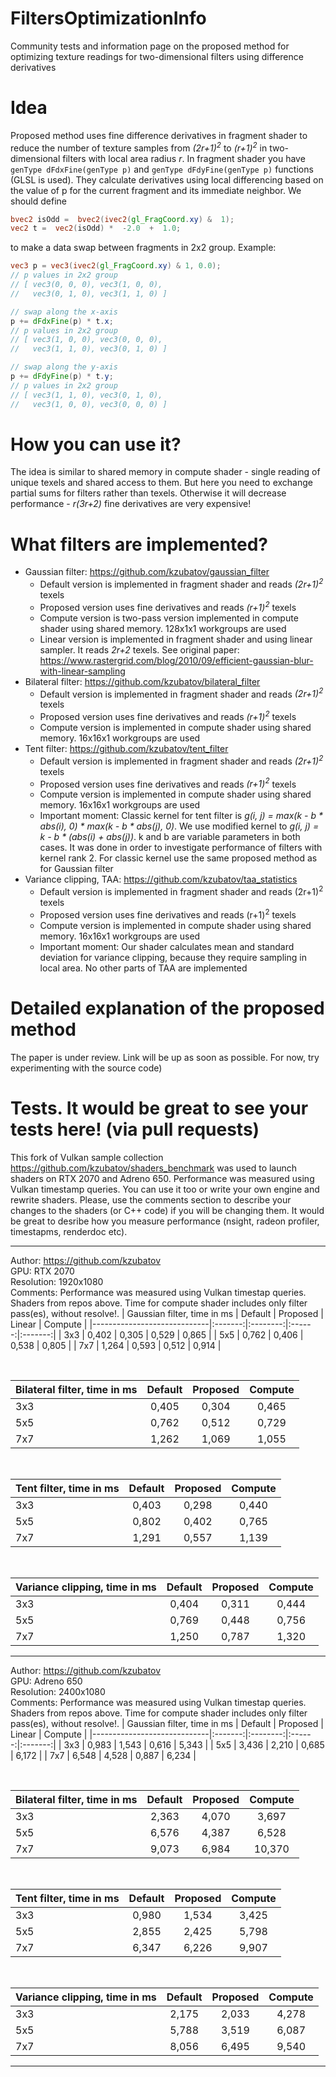 
# FiltersOptimizationInfo
Community tests and information page on the proposed method for optimizing texture readings for two-dimensional filters using difference derivatives

# Idea
Proposed method uses fine difference derivatives in fragment shader to reduce the number of texture samples from *(2r+1)*<sup>*2*</sup> to *(r+1)*<sup>*2*</sup> in two-dimensional filters with local area radius *r*. In fragment shader you have `genType dFdxFine(genType p)` and `genType dFdyFine(genType p)` functions (GLSL is used). They calculate derivatives using local differencing based on the value of p for the current fragment and its immediate neighbor. We should define
```GLSL
bvec2 isOdd =  bvec2(ivec2(gl_FragCoord.xy) &  1);
vec2 t =  vec2(isOdd) *  -2.0  +  1.0;
```
to make a data swap between fragments in 2x2 group.
Example:
```GLSL
vec3 p = vec3(ivec2(gl_FragCoord.xy) & 1, 0.0);
// p values in 2x2 group
// [ vec3(0, 0, 0), vec3(1, 0, 0),
//   vec3(0, 1, 0), vec3(1, 1, 0) ]

// swap along the x-axis
p += dFdxFine(p) * t.x;
// p values in 2x2 group
// [ vec3(1, 0, 0), vec3(0, 0, 0),
//   vec3(1, 1, 0), vec3(0, 1, 0) ]

// swap along the y-axis
p += dFdyFine(p) * t.y;
// p values in 2x2 group
// [ vec3(1, 1, 0), vec3(0, 1, 0),
//   vec3(1, 0, 0), vec3(0, 0, 0) ]
```
# How you can use it?
The idea is similar to shared memory in compute shader - single reading of unique texels and shared access to them. But here you need to exchange partial sums for filters rather than texels. Otherwise it will decrease performance - *r(3r+2)* fine derivatives are very expensive!

# What filters are implemented?
 - Gaussian filter: <https://github.com/kzubatov/gaussian_filter>
	 - Default version is implemented in fragment shader and reads *(2r+1)<sup>2</sup>*
 texels
	 - Proposed version uses fine derivatives and reads *(r+1)<sup>2</sup>* texels
	 - Compute version is two-pass version implemented in compute shader using shared memory. 128x1x1 workgroups are used
	 - Linear version is implemented in fragment shader and using linear sampler. It reads *2r+2* texels. See original paper: <https://www.rastergrid.com/blog/2010/09/efficient-gaussian-blur-with-linear-sampling>
  - Bilateral filter: <https://github.com/kzubatov/bilateral_filter>
	- Default version is implemented in fragment shader and reads *(2r+1)<sup>2</sup>*
 texels
	- Proposed version uses fine derivatives and reads *(r+1)<sup>2</sup>* texels
	- Compute version is implemented in compute shader using shared memory. 16x16x1 workgroups are used
 - Tent filter: <https://github.com/kzubatov/tent_filter>
	 - Default version is implemented in fragment shader and reads *(2r+1)<sup>2</sup>*
 texels
	- Proposed version uses fine derivatives and reads *(r+1)<sup>2</sup>* texels
	- Compute version is implemented in compute shader using shared memory. 16x16x1 workgroups are used
	- Important moment:
		Classic kernel for tent filter is *g(i, j) = max(k - b * abs(i), 0) * max(k - b * abs(j), 0)*. We use modified kernel to *g(i, j) = k - b * (abs(i) + abs(j))*. k and b are variable parameters in both cases. It was done in order to investigate performance of filters with kernel rank 2. For classic kernel use the same proposed method as for Gaussian filter
 - Variance clipping, TAA: <https://github.com/kzubatov/taa_statistics>
	 - Default version is implemented in fragment shader and reads (2r+1)<sup>2</sup>
 texels
	- Proposed version uses fine derivatives and reads (r+1)<sup>2</sup> texels
	- Compute version is implemented in compute shader using shared memory. 16x16x1 workgroups are used
	- Important moment:
	Our shader calculates mean and standard deviation for variance clipping, because they require sampling in local area. No other parts of TAA are implemented

# Detailed explanation of the proposed method
The paper is under review. Link will be up as soon as possible. For now, try experimenting with the source code)

# Tests. It would be great to see your tests here! (via pull requests)

This fork of Vulkan sample collection <https://github.com/kzubatov/shaders_benchmark> was used to launch shaders on RTX 2070 and Adreno 650. Performance was measured using Vulkan timestamp queries. You can use it too or write your own engine and rewrite shaders. Please, use the comments section to describe your changes to the shaders (or C++ code) if you will be changing them. It would be great to desribe how you measure performance (nsight, radeon profiler, timestapms, renderdoc etc).

---
Author: <https://github.com/kzubatov>\
GPU: RTX 2070\
Resolution: 1920x1080\
Comments: Performance was measured using Vulkan timestap queries. Shaders from repos above. Time for compute shader includes only filter pass(es), without resolve!.
| Gaussian filter, time in ms | Default | Proposed | Linear | Compute |
|-----------------------------|:-------:|:--------:|:------:|:-------:|
| 3x3 | 0,402 | 0,305 |	0,529 |	0,865 |
| 5x5 | 0,762 | 0,406 |	0,538 |	0,805 |
| 7x7 | 1,264 | 0,593 |	0,512 |	0,914 |

<br>

| Bilateral filter, time in ms | Default | Proposed | Compute |
|------------------------------|:-------:|:--------:|:-------:|
| 3x3 | 0,405 | 0,304 | 0,465|
| 5x5 | 0,762 | 0,512 | 0,729|
| 7x7 | 1,262 | 1,069 | 1,055|

<br>

| Tent filter, time in ms | Default | Proposed | Compute |
|-------------------------|:-------:|:--------:|:-------:|
| 3x3 | 0,403 | 0,298 | 0,440 |
| 5x5 | 0,802 | 0,402 | 0,765 |
| 7x7 | 1,291 | 0,557 | 1,139 |

<br>

| Variance clipping, time in ms | Default | Proposed | Compute |
|-------------------------|:-------:|:--------:|:-------:|
| 3x3 | 0,404 | 0,311 | 0,444 |
| 5x5 | 0,769 | 0,448 | 0,756 |
| 7x7 | 1,250 | 0,787 | 1,320 |

---

Author: <https://github.com/kzubatov>\
GPU: Adreno 650\
Resolution: 2400x1080\
Comments: Performance was measured using Vulkan timestap queries. Shaders from repos above. Time for compute shader includes only filter pass(es), without resolve!.
| Gaussian filter, time in ms | Default | Proposed | Linear | Compute |
|-----------------------------|:-------:|:--------:|:------:|:-------:|
| 3x3 | 0,983 |	1,543 | 0,616 | 5,343 |
| 5x5 | 3,436 |	2,210 | 0,685 | 6,172 |
| 7x7 | 6,548 |	4,528 | 0,887 | 6,234 |

<br>

| Bilateral filter, time in ms | Default | Proposed | Compute |
|------------------------------|:-------:|:--------:|:-------:|
| 3x3 |	2,363 |	4,070 |	3,697 |
| 5x5 |	6,576 |	4,387 |	6,528 |
| 7x7 |	9,073 |	6,984 |	10,370 |

<br>

| Tent filter, time in ms | Default | Proposed | Compute |
|-------------------------|:-------:|:--------:|:-------:|
| 3x3 |	0,980 |	1,534 | 3,425 |
| 5x5 |	2,855 |	2,425 | 5,798 |
| 7x7 |	6,347 |	6,226 | 9,907 |

<br>

| Variance clipping, time in ms | Default | Proposed | Compute |
|-------------------------|:-------:|:--------:|:-------:|
| 3x3 |	2,175 |	2,033 |	4,278 |
| 5x5 |	5,788 |	3,519 |	6,087 |
| 7x7 |	8,056 |	6,495 |	9,540 |
---

